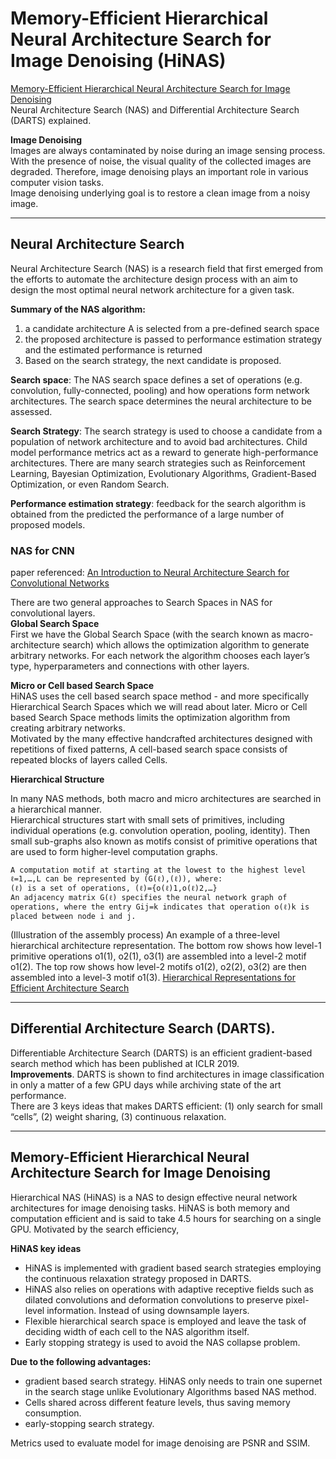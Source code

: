 # Memory-Efficient Hierarchical Neural Architecture Search for Image Denoising (HiNAS)  
[Memory-Efficient Hierarchical Neural Architecture Search for Image Denoising](https://arxiv.org/abs/1909.08228)  
Neural Architecture Search (NAS) and Differential Architecture Search (DARTS) explained.  

**Image Denoising**  
Images are always contaminated by noise during an image sensing process. With the presence of noise, the visual quality of the collected images are degraded. Therefore, image denoising plays an important role in various computer vision tasks.  
Image denoising underlying goal is to restore a clean image from a noisy image.  

-----

## Neural Architecture Search  
Neural Architecture Search (NAS) is a research field that first emerged from the efforts to automate the architecture design process with an aim to design the most optimal neural network architecture for a given task.  

**Summary of the NAS algorithm:**  
<ol>
  <li> a candidate architecture A is selected from a pre-defined search space </li>  
  <li> the proposed architecture is passed to performance estimation strategy and the estimated performance is returned </li> 
  <li> Based on the search strategy, the next candidate is proposed.  </li>
</ol>

**Search space**: The NAS search space defines a set of operations (e.g. convolution, fully-connected, pooling) and how operations form network architectures. The search space determines the neural architecture to be assessed.  

**Search Strategy**: The search strategy is used to choose a candidate from a population of network architecture and to avoid bad architectures. Child model performance metrics act as a reward to generate high-performance architectures. There are many search strategies such as Reinforcement Learning, Bayesian Optimization, Evolutionary Algorithms, Gradient-Based Optimization, or even Random Search.  

**Performance estimation strategy**: feedback for the search algorithm is obtained from the predicted the performance of a large number of proposed models.  

### NAS for CNN  
paper referenced: [An Introduction to Neural Architecture Search for Convolutional Networks](https://arxiv.org/abs/2005.11074)  

There are two general approaches to Search Spaces in NAS for convolutional layers.  
	**Global Search Space**  
First we have the Global Search Space (with the search known as macro-architecture search) which allows the optimization algorithm to generate arbitrary networks. For each network the algorithm chooses each layer’s type, hyperparameters and connections with other layers.  

  **Micro or Cell based Search Space**  
HiNAS uses the cell based search space method - and more specifically Hierarchical Search Spaces which we will read about later. Micro or Cell based Search Space methods limits the optimization algorithm from creating arbitrary networks.  
Motivated by the many effective handcrafted architectures designed with repetitions of fixed patterns, A cell-based search space consists of repeated blocks of layers called Cells.  

**Hierarchical Structure**  

In many NAS methods, both macro and micro architectures are searched in a hierarchical manner.  
Hierarchical structures start with small sets of primitives, including individual operations (e.g. convolution operation, pooling, identity). Then small sub-graphs also known as motifs consist of primitive operations that are used to form higher-level computation graphs. 

    A computation motif at starting at the lowest to the highest level ℓ=1,…,L can be represented by (G(ℓ),(ℓ)), where:
    (ℓ) is a set of operations, (ℓ)={o(ℓ)1,o(ℓ)2,…}
    An adjacency matrix G(ℓ) specifies the neural network graph of operations, where the entry Gij=k indicates that operation o(ℓ)k is placed between node i and j. 


(Illustration of the assembly process) An example of a three-level hierarchical architecture representation. The bottom row shows how level-1 primitive operations o1(1), o2(1), o3(1) are assembled into a level-2 motif o1(2). The top row shows how level-2 motifs o1(2), o2(2), o3(2) are then assembled into a level-3 motif o1(3). [Hierarchical Representations for Efficient Architecture Search](https://arxiv.org/abs/1711.00436) 

---

## Differential Architecture Search (DARTS). 
Differentiable Architecture Search (DARTS) is an efficient gradient-based search method which has been published at ICLR 2019.  
**Improvements**. 
DARTS is shown to find architectures in image classification in only a matter of a few GPU days while archiving state of the art performance.  
There are 3 keys ideas that makes DARTS efficient: 
(1) only search for small “cells”, 
(2) weight sharing, 
(3) continuous relaxation. 

---
## Memory-Efficient Hierarchical Neural Architecture Search for Image Denoising


Hierarchical NAS (HiNAS) is a NAS to design effective neural network architectures for image denoising tasks. HiNAS is both memory and computation efficient and is said to take 4.5 hours for searching on a single GPU. Motivated by the search efficiency, 

**HiNAS key ideas**  
* HiNAS is implemented with gradient based search strategies employing the continuous relaxation strategy proposed in DARTS.  
* HiNAS also relies on operations with adaptive receptive fields such as dilated convolutions and deformation convolutions to preserve pixel-level information. Instead of using downsample layers.  
* Flexible hierarchical search space is employed and leave the task of deciding width of each cell to the NAS algorithm itself.  
* Early stopping strategy is used to avoid the NAS collapse problem.  

**Due to the following advantages:**  
* gradient based search strategy. HiNAS only needs to train one supernet in the search stage unlike Evolutionary Algorithms based NAS method.  
* Cells shared across different feature levels, thus saving memory consumption.  
* early-stopping search strategy.  

Metrics used to evaluate model for image denoising are PSNR and SSIM.  






